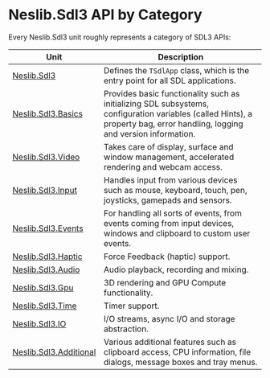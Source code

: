 # Neslib.Sdl3 API by Category

Every Neslib.Sdl3 unit roughly represents a category of SDL3 APIs:

| Unit                                                      | Description                                                  |
| --------------------------------------------------------- | ------------------------------------------------------------ |
| [Neslib.Sdl3](Neslib.Sdl3.md)                       | Defines the `TSdlApp` class, which is the entry point for all SDL applications. |
| [Neslib.Sdl3.Basics](Neslib.Sdl3.Basics.md)         | Provides basic functionality such as initializing SDL subsystems, configuration variables (called Hints), a property bag, error handling, logging and version information. |
| [Neslib.Sdl3.Video](Neslib.Sdl3.Video.md)           | Takes care of display, surface and window management, accelerated rendering and webcam access. |
| [Neslib.Sdl3.Input](Neslib.Sdl3.Input.md)           | Handles input from various devices such as mouse, keyboard, touch, pen, joysticks, gamepads and sensors. |
| [Neslib.Sdl3.Events](Neslib.Sdl3.Events.md)         | For handling all sorts of events, from events coming from input devices, windows and clipboard to custom user events. |
| [Neslib.Sdl3.Haptic](Neslib.Sdl3.Haptic.md)         | Force Feedback (haptic) support.                             |
| [Neslib.Sdl3.Audio](Neslib.Sdl3.Audio.md)           | Audio playback, recording and mixing.                        |
| [Neslib.Sdl3.Gpu](Neslib.Sdl3.Gpu.md)               | 3D rendering and GPU Compute functionality.                  |
| [Neslib.Sdl3.Time](Neslib.Sdl3.Time.md)             | Timer support.                                               |
| [Neslib.Sdl3.IO](Neslib.Sdl3.IO.md)                 | I/O streams, async I/O and storage abstraction.              |
| [Neslib.Sdl3.Additional](Neslib.Sdl3.Additional.md) | Various additional features such as clipboard access, CPU information, file dialogs, message boxes and tray menus. |
